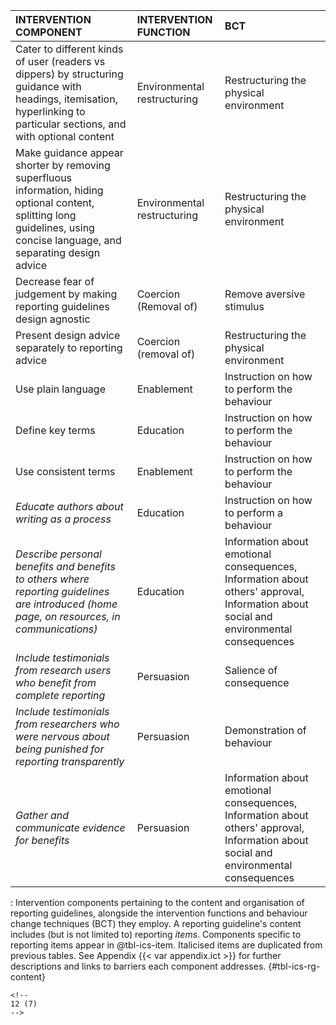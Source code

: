 | **INTERVENTION COMPONENT**                                                                                                     | **INTERVENTION FUNCTION** | **BCT**                                    |
|:--------------------------------|:-----------------|:--------------------|
| Cater to different kinds of user (readers vs dippers) by structuring guidance with headings, itemisation, hyperlinking to particular sections, and with optional content   | Environmental restructuring | Restructuring the physical environment                                                                                                |
| Make guidance appear shorter by removing superfluous information, hiding optional content, splitting long guidelines, using concise language, and separating design advice | Environmental restructuring | Restructuring the physical environment                                                                                                |
| Decrease fear of judgement by making reporting guidelines design agnostic                                                                                                  | Coercion (Removal of)       | Remove aversive stimulus                                                                                                              |
| Present design advice separately to reporting advice                                                                                                                       | Coercion (removal of)       | Restructuring the physical environment                                                                                                |
| Use plain language                                                                                                                                                         | Enablement                  | Instruction on how to perform the behaviour                                                                                           |
| Define key terms                                                                                                                                                           | Education                   | Instruction on how to perform the behaviour                                                                                           |
| Use consistent terms                                                                                                                                                       | Enablement                  | Instruction on how to perform the behaviour                                                                                           |
| *Educate authors about writing as a process*                                                                                                                               | Education                   | Instruction on how to perform a behaviour                                                                                             |
| *Describe personal benefits and benefits to others where reporting guidelines are introduced (home page, on resources, in communications)*                                 | Education                   | Information about emotional consequences, Information about others' approval, Information about social and environmental consequences |
| *Include testimonials from research users who benefit from complete reporting*                                                                                             | Persuasion                  | Salience of consequence                                                                                                               |
| *Include testimonials from researchers who were nervous about being punished for reporting transparently*                                                                  | Persuasion                  | Demonstration of behaviour                                                                                                            |
| *Gather and communicate evidence for benefits*                                                                                                                             | Persuasion                  | Information about emotional consequences, Information about others' approval, Information about social and environmental consequences |

: Intervention components pertaining to the content and organisation of reporting guidelines, alongside the intervention functions and behaviour change techniques (BCT) they employ. A reporting guideline's content includes (but is not limited to) reporting *items*. Components specific to reporting items appear in @tbl-ics-item. Italicised items are duplicated from previous tables. See Appendix {{< var appendix.ict >}} for further descriptions and links to barriers each component addresses. {#tbl-ics-rg-content}

```{=html}
<!--
12 (7)
-->
```